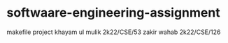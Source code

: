 # softwaare-engineering-assignment
makefile project
khayam ul mulik 2k22/CSE/53
zakir wahab 2k22/CSE/126

